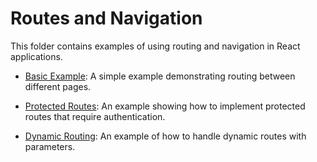 # Routes and Navigation

This folder contains examples of using routing and navigation in React applications.

- [Basic Example](./basic): A simple example demonstrating routing between different pages.

- [Protected Routes](./protected-routes): An example showing how to implement protected routes that require authentication.

- [Dynamic Routing](./dynamic-routing): An example of how to handle dynamic routes with parameters.
